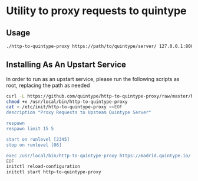 # Utility to proxy requests to quintype

## Usage

```bash
./http-to-quintype-proxy https://path/to/quintype/server/ 127.0.0.1:8000
```

## Installing As An Upstart Service

In order to run as an upstart service, please run the following scripts as root, replacing the path as needed

```bash
curl -L https://github.com/quintype/http-to-quintype-proxy/raw/master/build/linux-amd64/http-to-quintype-proxy > /usr/local/bin/http-to-quintype-proxy
chmod +x /usr/local/bin/http-to-quintype-proxy
cat > /etc/init/http-to-quintype-proxy <<EOF
description "Proxy Requests to Upsteam Quintype Server"

respawn
respawn limit 15 5

start on runlevel [2345]
stop on runlevel [06]

exec /usr/local/bin/http-to-quintype-proxy https://madrid.quintype.io/ 127.0.0.1:8000
EOF
initctl reload-configuration
initctl start http-to-quintype-proxy
```
